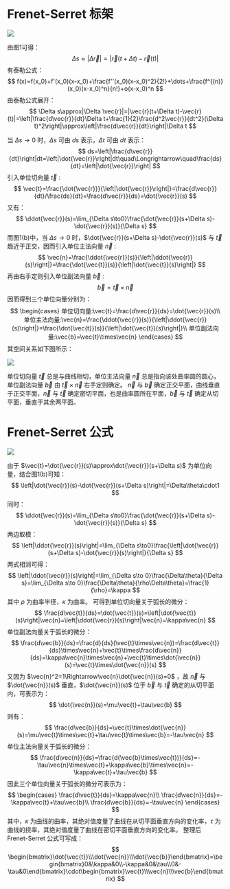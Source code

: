 # Frenet-Serret 标架

![](D:/Obsidian/picture/Frenet-Serret-1.jpg)

由图1可得：
$$
\Delta s\approx|\Delta \vec{r}|=|\vec{r}(t+\Delta t)-\vec{r}(t)|
$$
有泰勒公式：
$$
f(x)=f(x_0)+f'(x_0)(x-x_0)+\frac{f''(x_0)(x-x_0)^2}{2!}+\dots+\frac{f^{(n)}(x_0)(x-x_0)^n}{n!}+o(x-x_0)^n
$$
由泰勒公式展开：
$$
\Delta s\approx|\Delta \vec{r}|=|\vec{r}(t+\Delta t)-\vec{r}(t)|=\left|\frac{d\vec{r}}{dt}\Delta t+\frac{1}{2}\frac{d^2\vec{r}}{dt^2}(\Delta t)^2\right|\approx\left|\frac{d\vec{r}}{dt}\right|\Delta t
$$

当 $\Delta s\to 0$ 时，$\Delta s$ 可由 $ds$ 表示，$\Delta t$ 可由 $dt$ 表示：
$$
ds=\left|\frac{d\vec{r}}{dt}\right|dt=\left|\dot{\vec{r}}\right|dt\quad\Longrightarrow\quad\frac{ds}{dt}=\left|\dot{\vec{r}}\right|
$$
引入单位切向量 $\vec{t}$ :
$$
\vec{t}=\frac{\dot{\vec{r}}}{\left|\dot{\vec{r}}\right|}=\frac{d\vec{r}}{dt}/\frac{ds}{dt}=\frac{d\vec{r}}{ds}=\dot{\vec{r}}(s)
$$
又有：
$$
\ddot{\vec{r}}(s)=\lim_{\Delta s\to0}\frac{\dot{\vec{r}}(s+\Delta s)-\dot{\vec{r}}(s)}{\Delta s}
$$
而图1(b)中，当 $\Delta s\to0$ 时，$\dot{\vec{r}}(s+\Delta s)-\dot{\vec{r}}(s)$ 与 $\vec{t}$ 趋近于正交，因而引入单位主法向量 $\vec{n}$ :
$$
\vec{n}=\frac{\ddot{\vec{r}}(s)}{\left|\ddot{\vec{r}}(s)\right|}=\frac{\dot{\vec{t}}(s)}{\left|\dot{\vec{t}}(s)\right|}
$$
再由右手定则引入单位副法向量 $\vec{b}$ :
$$
\vec{b}=\vec{t}\times\vec{n}
$$
因而得到三个单位向量分别为：
$$
\begin{cases}
单位切向量:\vec{t}=\frac{d\vec{r}}{ds}=\dot{\vec{r}}(s)\\
单位主法向量:\vec{n}=\frac{\ddot{\vec{r}}(s)}{\left|\ddot{\vec{r}}(s)\right|}=\frac{\dot{\vec{t}}(s)}{\left|\dot{\vec{t}}(s)\right|}\\
单位副法向量:\vec{b}=\vec{t}\times\vec{n}
\end{cases}
$$
其空间关系如下图所示：

![](F:/Obsidian/picture/Frenet-Serret-2.jpg)

单位切向量 $\vec{t}$ 总是与曲线相切，单位主法向量 $\vec{n}$ 总是指向该处曲率圆的圆心，单位副法向量 $\vec{b}$ 由 $\vec{t}\times\vec{n}$ 右手定则确定。
$\vec{n}$ 与 $\vec{b}$ 确定正交平面，曲线垂直于正交平面，$\vec{n}$ 与 $\vec{t}$ 确定密切平面，也是曲率圆所在平面，$\vec{b}$ 与 $\vec{t}$ 确定从切平面，垂直于其余两平面。
# Frenet-Serret 公式

![](F:/Obsidian/picture/Frenet-Serret-3.jpg)

由于 $\vec{t}=\dot{\vec{r}}(s)\approx\dot{\vec{r}}(s+\Delta s)$ 为单位向量，结合图1(b)可知：
$$
\left|\dot{\vec{r}}(s)-\dot{\vec{r}}(s+\Delta s)\right|=\Delta\theta\cdot1
$$
同时：
$$
\ddot{\vec{r}}(s)=\lim_{\Delta s\to0}\frac{\dot{\vec{r}}(s+\Delta s)-\dot{\vec{r}}(s)}{\Delta s}
$$
两边取模：
$$
\left|\ddot{\vec{r}}(s)\right|=\lim_{\Delta s\to0}\frac{\left|\dot{\vec{r}}(s+\Delta s)-\dot{\vec{r}}(s)\right|}{\Delta s}
$$
两式相消可得：
$$
\left|\ddot{\vec{r}}(s)\right|=\lim_{\Delta s\to 0}\frac{\Delta\theta}{\Delta s}=\lim_{\Delta s\to 0}\frac{\Delta\theta}{\rho\Delta\theta}=\frac{1}{\rho}=\kappa
$$
其中 $\rho$ 为曲率半径，$\kappa$ 为曲率。
可得到单位切向量关于弧长的微分：
$$
\frac{d\vec{t}}{ds}=\dot{\vec{t}}(s)=\left|\dot{\vec{t}}(s)\right|\vec{n}=\left|\ddot{\vec{r}}(s)\right|\vec{n}=\kappa\vec{n}
$$
单位副法向量关于弧长的微分：
$$
\frac{d\vec{b}}{ds}=\frac{d}{ds}(\vec{t}\times\vec{n})=\frac{d\vec{t}}{ds}\times\vec{n}+\vec{t}\times\frac{d\vec{n}}{ds}=\kappa\vec{n}\times\vec{n}+\vec{t}\times\dot{\vec{n}}(s)=\vec{t}\times\dot{\vec{n}}(s)
$$
又因为 $\vec{n}^2=1\Rightarrow\vec{n}\dot{\vec{n}}(s)=0$ ，故 $\vec{n}$ 与 $\dot{\vec{n}}(s)$ 垂直，$\dot{\vec{n}}(s)$ 位于 $\vec{b}$ 与 $\vec{t}$ 确定的从切平面内，可表示为：
$$
\dot{\vec{n}}(s)=\mu\vec{t}+\tau\vec{b}
$$
则有：
$$
\frac{d\vec{b}}{ds}=\vec{t}\times\dot{\vec{n}}(s)=\mu\vec{t}\times\vec{t}+\tau\vec{t}\times\vec{b}=-\tau\vec{n}
$$
单位主法向量关于弧长的微分：
$$
\frac{d\vec{n}}{ds}=\frac{d(\vec{b}\times\vec{t})}{ds}=-\tau\vec{n}\times\vec{t}+\kappa\vec{b}\times\vec{n}=-\kappa\vec{t}+\tau\vec{b}
$$
因此三个单位向量关于弧长的微分可表示为：
$$
\begin{cases}
\frac{d\vec{t}}{ds}=\kappa\vec{n}\\
\frac{d\vec{n}}{ds}=-\kappa\vec{t}+\tau\vec{b}\\
\frac{d\vec{b}}{ds}=-\tau\vec{n}
\end{cases}
$$
其中，$\kappa$ 为曲线的曲率，其绝对值度量了曲线在从切平面垂直方向的变化率，$\tau$ 为曲线的挠率，其绝对值度量了曲线在密切平面垂直方向的变化率。
整理后 Frenet-Serret 公式可写成：
$$
\begin{bmatrix}\dot{\vec{t}}\\\dot{\vec{n}}\\\dot{\vec{b}}\end{bmatrix}=\begin{bmatrix}0&\kappa&0\\-\kappa&0&\tau\\0&-\tau&0\end{bmatrix}\cdot\begin{bmatrix}\vec{t}\\\vec{n}\\\vec{b}\end{bmatrix}
$$
